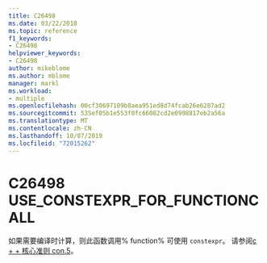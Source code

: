 ```yaml
---
title: C26498
ms.date: 03/22/2018
ms.topic: reference
f1_keywords:
- C26498
helpviewer_keywords:
- C26498
author: mikeblome
ms.author: mblome
manager: markl
ms.workload:
- multiple
ms.openlocfilehash: 00cf30697109b8aea951ed8d74fcab26e6287ad2
ms.sourcegitcommit: 535ef05b1e553f0fc66082cd2e0998817eb2a56a
ms.translationtype: MT
ms.contentlocale: zh-CN
ms.lasthandoff: 10/07/2019
ms.locfileid: "72015262"
---
```

# <a name="c26498-use_constexpr_for_functioncall"></a>C26498 USE_CONSTEXPR_FOR_FUNCTIONCALL

如果需要编译时计算，则此函数调用% function% 可使用 `constexpr`。 请参阅[c + + 核心准则 con.5](https://github.com/isocpp/CppCoreGuidelines/blob/master/CppCoreGuidelines.md#Rconst-constexpr)。
